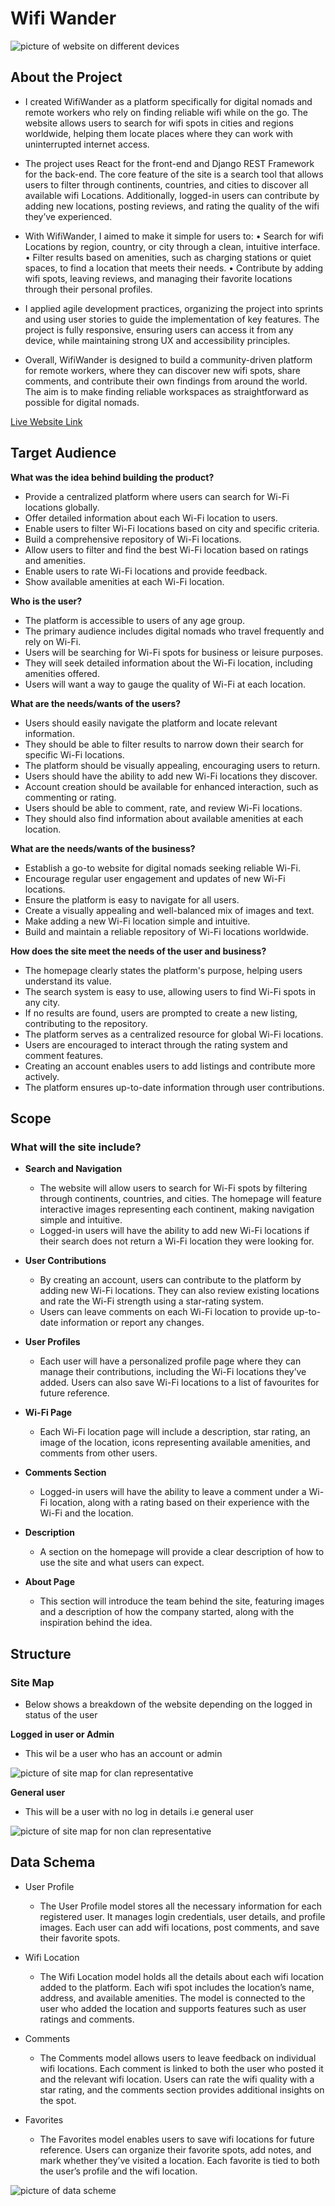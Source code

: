 # Wifi Wander

![picture of website on different devices](readme-pics/website-examples.png)

## About the Project

- I created WifiWander as a platform specifically for digital nomads and remote workers who rely on finding reliable wifi while on the go. The website allows users to search for wifi spots in cities and regions worldwide, helping them locate places where they can work with uninterrupted internet access.

- The project uses React for the front-end and Django REST Framework for the back-end. The core feature of the site is a search tool that allows users to filter through continents, countries, and cities to discover all available wifi Locations. Additionally, logged-in users can contribute by adding new locations, posting reviews, and rating the quality of the wifi they’ve experienced.

- With WifiWander, I aimed to make it simple for users to:
  • Search for wifi Locations by region, country, or city through a clean, intuitive interface.
  • Filter results based on amenities, such as charging stations or quiet spaces, to find a location that meets their needs.
  • Contribute by adding wifi spots, leaving reviews, and managing their favorite locations through their personal profiles.

- I applied agile development practices, organizing the project into sprints and using user stories to guide the implementation of key features. The project is fully responsive, ensuring users can access it from any device, while maintaining strong UX and accessibility principles.

- Overall, WifiWander is designed to build a community-driven platform for remote workers, where they can discover new wifi spots, share comments, and contribute their own findings from around the world. The aim is to make finding reliable workspaces as straightforward as possible for digital nomads.

[Live Website Link](https://wifi-wander-74985bea95e7.herokuapp.com/)

## Target Audience

**What was the idea behind building the product?**

- Provide a centralized platform where users can search for Wi-Fi locations globally.
- Offer detailed information about each Wi-Fi location to users.
- Enable users to filter Wi-Fi locations based on city and specific criteria.
- Build a comprehensive repository of Wi-Fi locations.
- Allow users to filter and find the best Wi-Fi location based on ratings and amenities.
- Enable users to rate Wi-Fi locations and provide feedback.
- Show available amenities at each Wi-Fi location.

**Who is the user?**

- The platform is accessible to users of any age group.
- The primary audience includes digital nomads who travel frequently and rely on Wi-Fi.
- Users will be searching for Wi-Fi spots for business or leisure purposes.
- They will seek detailed information about the Wi-Fi location, including amenities offered.
- Users will want a way to gauge the quality of Wi-Fi at each location.

**What are the needs/wants of the users?**

- Users should easily navigate the platform and locate relevant information.
- They should be able to filter results to narrow down their search for specific Wi-Fi locations.
- The platform should be visually appealing, encouraging users to return.
- Users should have the ability to add new Wi-Fi locations they discover.
- Account creation should be available for enhanced interaction, such as commenting or rating.
- Users should be able to comment, rate, and review Wi-Fi locations.
- They should also find information about available amenities at each location.

**What are the needs/wants of the business?**

- Establish a go-to website for digital nomads seeking reliable Wi-Fi.
- Encourage regular user engagement and updates of new Wi-Fi locations.
- Ensure the platform is easy to navigate for all users.
- Create a visually appealing and well-balanced mix of images and text.
- Make adding a new Wi-Fi location simple and intuitive.
- Build and maintain a reliable repository of Wi-Fi locations worldwide.

**How does the site meet the needs of the user and business?**

- The homepage clearly states the platform's purpose, helping users understand its value.
- The search system is easy to use, allowing users to find Wi-Fi spots in any city.
- If no results are found, users are prompted to create a new listing, contributing to the repository.
- The platform serves as a centralized resource for global Wi-Fi locations.
- Users are encouraged to interact through the rating system and comment features.
- Creating an account enables users to add listings and contribute more actively.
- The platform ensures up-to-date information through user contributions.

## Scope

### What will the site include?

- **Search and Navigation**

  - The website will allow users to search for Wi-Fi spots by filtering through continents, countries, and cities. The homepage will feature interactive images representing each continent, making navigation simple and intuitive.
  - Logged-in users will have the ability to add new Wi-Fi locations if their search does not return a Wi-Fi location they were looking for.

- **User Contributions**

  - By creating an account, users can contribute to the platform by adding new Wi-Fi locations. They can also review existing locations and rate the Wi-Fi strength using a star-rating system.
  - Users can leave comments on each Wi-Fi location to provide up-to-date information or report any changes.

- **User Profiles**

  - Each user will have a personalized profile page where they can manage their contributions, including the Wi-Fi locations they’ve added. Users can also save Wi-Fi locations to a list of favourites for future reference.

- **Wi-Fi Page**

  - Each Wi-Fi location page will include a description, star rating, an image of the location, icons representing available amenities, and comments from other users.

- **Comments Section**

  - Logged-in users will have the ability to leave a comment under a Wi-Fi location, along with a rating based on their experience with the Wi-Fi and the location.

- **Description**

  - A section on the homepage will provide a clear description of how to use the site and what users can expect.

- **About Page**
  - This section will introduce the team behind the site, featuring images and a description of how the company started, along with the inspiration behind the idea.

## Structure

### Site Map

- Below shows a breakdown of the website depending on the logged in status of the user

**Logged in user or Admin**

- This wil be a user who has an account or admin

![picture of site map for clan representative](readme-pics/site-map-logged-in.png)

**General user**

- This will be a user with no log in details i.e general user

![picture of site map for non clan representative](readme-pics/site-map-general.png)

## Data Schema

- User Profile

  - The User Profile model stores all the necessary information for each registered user. It manages login credentials, user details, and profile images. Each user can add wifi locations, post comments, and save their favorite spots.

- Wifi Location

  - The Wifi Location model holds all the details about each wifi location added to the platform. Each wifi spot includes the location’s name, address, and available amenities. The model is connected to the user who added the location and supports features such as user ratings and comments.

- Comments

  - The Comments model allows users to leave feedback on individual wifi locations. Each comment is linked to both the user who posted it and the relevant wifi location. Users can rate the wifi quality with a star rating, and the comments section provides additional insights on the spot.

- Favorites
  - The Favorites model enables users to save wifi locations for future reference. Users can organize their favorite spots, add notes, and mark whether they’ve visited a location. Each favorite is tied to both the user’s profile and the wifi location.

![picture of data scheme](readme-pics/data-schema.png)
